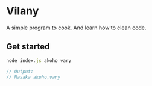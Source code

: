 # Vilany

A simple program to cook. And learn how to clean code.

## Get started

```js
node index.js akoho vary

// Output:
// Masaka akoho,vary
```